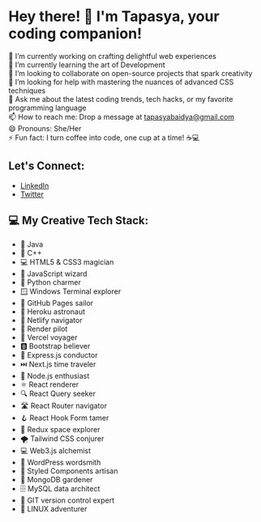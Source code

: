 # Hey there! 👋 I'm Tapasya, your coding companion!

🔭 I’m currently working on crafting delightful web experiences  
🌱 I’m currently learning the art of Development   
👯 I’m looking to collaborate on open-source projects that spark creativity  
🤔 I’m looking for help with mastering the nuances of advanced CSS techniques  
💬 Ask me about the latest coding trends, tech hacks, or my favorite programming language  
📫 How to reach me: Drop a message at tapasyabaidya@gmail.com  
😄 Pronouns: She/Her  
⚡ Fun fact: I turn coffee into code, one cup at a time! ☕💻  

## Let's Connect:
- [LinkedIn](https://www.linkedin.com/in/tapasya-baidya/) 
- [Twitter](https://twitter.com/0KnownStranger0)

## 💻 My Creative Tech Stack:
- 🎨 Java
- 🚀 C++
- 💻 HTML5 & CSS3 magician
- 🌈 JavaScript wizard
- 🐍 Python charmer
- 🪟 Windows Terminal explorer
- 🚢 GitHub Pages sailor
- 🚀 Heroku astronaut
- 🌌 Netlify navigator
- 🚀 Render pilot
- 🚀 Vercel voyager
- 🅱️ Bootstrap believer
- 🚄 Express.js conductor
- ⏭️ Next.js time traveler
- 🚀 Node.js enthusiast
- ⚛️ React renderer
- 🔍 React Query seeker
- 🛣️ React Router navigator
- 🪝 React Hook Form tamer
- 🚀 Redux space explorer
- 🌪️ Tailwind CSS conjurer
- 💻 Web3.js alchemist
- 📝 WordPress wordsmith
- 💅 Styled Components artisan
- 🍃 MongoDB gardener
- 🗄️ MySQL data architect
- 🚀 GIT version control expert
- 🐧 LINUX adventurer
<!--
**knownstranger-Tapasya/knownstranger-Tapasya** is a ✨ _special_ ✨ repository because its `README.md` (this file) appears on your GitHub profile.

Here are some ideas to get you started:

- 🔭 I’m currently working on ...
- 🌱 I’m currently learning ...
- 👯 I’m looking to collaborate on ...
- 🤔 I’m looking for help with ...
- 💬 Ask me about ...
- 📫 How to reach me: ...
- 😄 Pronouns: ...
- ⚡ Fun fact: ...
-->
